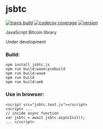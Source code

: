 # jsbtc

[![travis build](https://img.shields.io/travis/bitaps-com/jsbtc?style=plastic)](https://travis-ci.org/bitaps-com/jsbtc)
[![codecov coverage](https://img.shields.io/codecov/c/github/bitaps-com/jsbtc/beta?style=plastic)](https://codecov.io/gh/bitaps-com/jsbtc)
[![version](https://img.shields.io/npm/v/jsbitcoin/beta?style=plastic)](https://www.npmjs.com/package/jsbitcoin/v/1.0.0)


JavaScript Bitcoin library


Under development

### Build:
    npm install jsbtc.js
    npm run build:wasm:prebuild
    npm run build:wasm
    npm run build
    npm run build:web
 
### Use in browser:
    <script src="jsbtc.test.js"></script>
    <script> ...
    // inside async function 
    var jsbtc = await jsbtc.asyncInit();
    ... </script>

